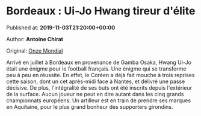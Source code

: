 
# Bordeaux : Ui-Jo Hwang tireur d'élite

Published at: **2019-11-03T21:20:00+00:00**

Author: **Antoine Chirat**

Original: [Onze Mondial](http://www.onzemondial.com/ligue-1/2019-2020/bordeaux-hwang-ui-jo-tireur-d-elite-201540)

Arrivé en juillet à Bordeaux en provenance de Gamba Osaka, Hwang Ui-Jo était une énigme pour le football français. Une énigme qui se transforme peu à peu en réussite. En effet, le Coréen a déjà fait mouche à trois reprises cette saison, dont un cet après-midi face à Nantes, et délivré une passe décisive. De plus, l'intégralité de ses buts ont été inscrits depuis l'extérieur de la surface. Aucun joueur ne peut en dire autant dans les cinq grands championnats européens. Un artilleur est en train de prendre ses marques en Aquitaine, pour le plus grand bonheur des supporters girondins.
